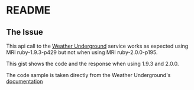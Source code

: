 # README

## The Issue

This api call to the [Weather Underground](http://www.wunderground.com/weather/api/) service works as expected using MRI ruby-1.9.3-p429 but not when using MRI ruby-2.0.0-p195.

This gist shows the code and the response when using 1.9.3 and 2.0.0.

The code sample is taken directly from the Weather Underground's [documentation](http://www.wunderground.com/weather/api/d/docs?d=resources/code-samples#ruby)